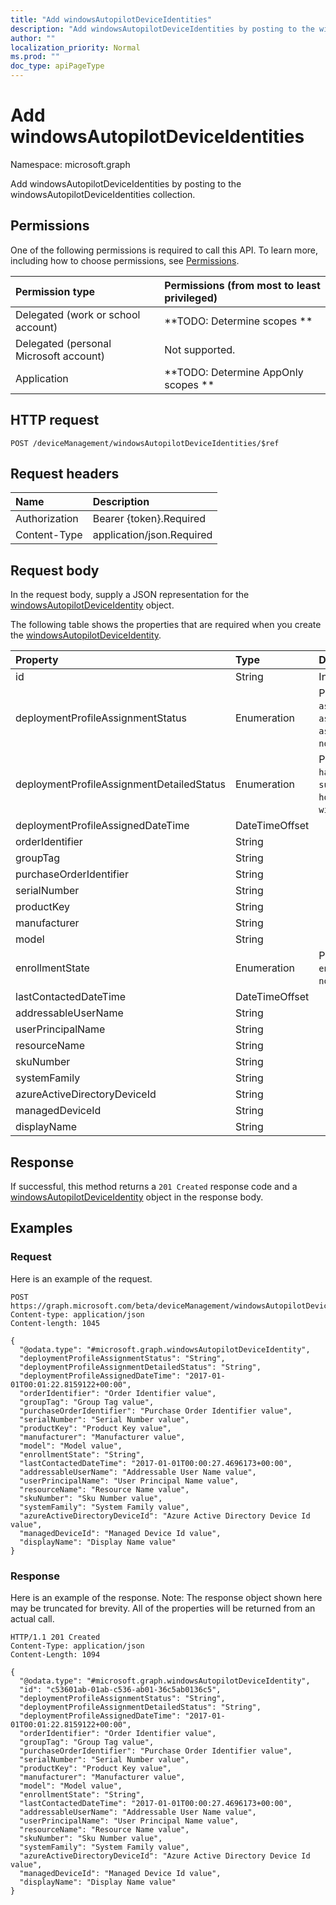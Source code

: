 ```yaml
---
title: "Add windowsAutopilotDeviceIdentities"
description: "Add windowsAutopilotDeviceIdentities by posting to the windowsAutopilotDeviceIdentities collection."
author: ""
localization_priority: Normal
ms.prod: ""
doc_type: apiPageType
---
```


# Add windowsAutopilotDeviceIdentities

Namespace: microsoft.graph

Add windowsAutopilotDeviceIdentities by posting to the windowsAutopilotDeviceIdentities collection.

## Permissions
One of the following permissions is required to call this API. To learn more, including how to choose permissions, see [Permissions](/concepts/permissions-reference.md).

|Permission type|Permissions (from most to least privileged)|
|:---|:---|
|Delegated (work or school account)|**TODO: Determine scopes **|
|Delegated (personal Microsoft account)|Not supported.|
|Application|**TODO: Determine AppOnly scopes **|

## HTTP request
<!-- {
  "blockType": "ignored"
}
-->
``` http
POST /deviceManagement/windowsAutopilotDeviceIdentities/$ref
```

## Request headers
|Name|Description|
|:---|:---|
|Authorization|Bearer {token}.Required|
|Content-Type|application/json.Required|

## Request body
In the request body, supply a JSON representation for the [windowsAutopilotDeviceIdentity](../resources/windowsautopilotdeviceidentity.md) object.

The following table shows the properties that are required when you create the [windowsAutopilotDeviceIdentity](../resources/windowsautopilotdeviceidentity.md).

|Property|Type|Description|
|:---|:---|:---|
|id|String| Inherited from [entity](../resources/entity.md)|
|deploymentProfileAssignmentStatus|Enumeration| Possible values are: `unknown`, `assignedInSync`, `assignedOutOfSync`, `assignedUnkownSyncState`, `notAssigned`, `pending`, `failed`.|
|deploymentProfileAssignmentDetailedStatus|Enumeration| Possible values are: `none`, `hardwareRequirementsNotMet`, `surfaceHubProfileNotSupported`, `holoLensProfileNotSupported`, `windowsPcProfileNotSupported`.|
|deploymentProfileAssignedDateTime|DateTimeOffset||
|orderIdentifier|String||
|groupTag|String||
|purchaseOrderIdentifier|String||
|serialNumber|String||
|productKey|String||
|manufacturer|String||
|model|String||
|enrollmentState|Enumeration| Possible values are: `unknown`, `enrolled`, `pendingReset`, `failed`, `notContacted`, `blocked`.|
|lastContactedDateTime|DateTimeOffset||
|addressableUserName|String||
|userPrincipalName|String||
|resourceName|String||
|skuNumber|String||
|systemFamily|String||
|azureActiveDirectoryDeviceId|String||
|managedDeviceId|String||
|displayName|String||



## Response
If successful, this method returns a `201 Created` response code and a [windowsAutopilotDeviceIdentity](../resources/windowsautopilotdeviceidentity.md) object in the response body.

## Examples

### Request
Here is an example of the request.
<!-- {
  "blockType": "request",
  "name": "create_windowsautopilotdeviceidentity_from_"
}
-->
``` http
POST https://graph.microsoft.com/beta/deviceManagement/windowsAutopilotDeviceIdentities
Content-type: application/json
Content-length: 1045

{
  "@odata.type": "#microsoft.graph.windowsAutopilotDeviceIdentity",
  "deploymentProfileAssignmentStatus": "String",
  "deploymentProfileAssignmentDetailedStatus": "String",
  "deploymentProfileAssignedDateTime": "2017-01-01T00:01:22.8159122+00:00",
  "orderIdentifier": "Order Identifier value",
  "groupTag": "Group Tag value",
  "purchaseOrderIdentifier": "Purchase Order Identifier value",
  "serialNumber": "Serial Number value",
  "productKey": "Product Key value",
  "manufacturer": "Manufacturer value",
  "model": "Model value",
  "enrollmentState": "String",
  "lastContactedDateTime": "2017-01-01T00:00:27.4696173+00:00",
  "addressableUserName": "Addressable User Name value",
  "userPrincipalName": "User Principal Name value",
  "resourceName": "Resource Name value",
  "skuNumber": "Sku Number value",
  "systemFamily": "System Family value",
  "azureActiveDirectoryDeviceId": "Azure Active Directory Device Id value",
  "managedDeviceId": "Managed Device Id value",
  "displayName": "Display Name value"
}
```

### Response
Here is an example of the response. Note: The response object shown here may be truncated for brevity. All of the properties will be returned from an actual call.
<!-- {
  "blockType": "response",
  "truncated": true,
  "@odata.type": "microsoft.graph.windowsautopilotdeviceidentity"
}
-->
``` http
HTTP/1.1 201 Created
Content-Type: application/json
Content-Length: 1094

{
  "@odata.type": "#microsoft.graph.windowsAutopilotDeviceIdentity",
  "id": "c53601ab-01ab-c536-ab01-36c5ab0136c5",
  "deploymentProfileAssignmentStatus": "String",
  "deploymentProfileAssignmentDetailedStatus": "String",
  "deploymentProfileAssignedDateTime": "2017-01-01T00:01:22.8159122+00:00",
  "orderIdentifier": "Order Identifier value",
  "groupTag": "Group Tag value",
  "purchaseOrderIdentifier": "Purchase Order Identifier value",
  "serialNumber": "Serial Number value",
  "productKey": "Product Key value",
  "manufacturer": "Manufacturer value",
  "model": "Model value",
  "enrollmentState": "String",
  "lastContactedDateTime": "2017-01-01T00:00:27.4696173+00:00",
  "addressableUserName": "Addressable User Name value",
  "userPrincipalName": "User Principal Name value",
  "resourceName": "Resource Name value",
  "skuNumber": "Sku Number value",
  "systemFamily": "System Family value",
  "azureActiveDirectoryDeviceId": "Azure Active Directory Device Id value",
  "managedDeviceId": "Managed Device Id value",
  "displayName": "Display Name value"
}
```

